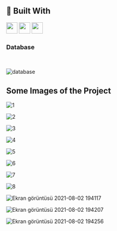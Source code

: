 ## 🚀 Built With

<img src="https://img.shields.io/badge/Java-ED8B00?style=for-the-badge&logo=openjdk&logoColor=white" height="30"/>
<img src="https://img.shields.io/badge/Spring_Boot-6DB33F?style=for-the-badge&logo=springboot&logoColor=white" height="30"/>
<img src="https://img.shields.io/badge/PostgreSQL-316192?style=for-the-badge&logo=postgresql&logoColor=white" height="30"/>


###  Database

<br/>

![database](https://github.com/user-attachments/assets/94dace52-0bd8-4da2-9288-a6fb4a1e5ed4)


##  Some Images of the Project

![1](https://user-images.githubusercontent.com/77547523/126459543-6931712e-2c42-4821-9bcc-db7d30239221.png)

![2](https://user-images.githubusercontent.com/77547523/126459564-63c1771d-627c-411b-8d92-b60d7af3de2f.png)

![3](https://user-images.githubusercontent.com/77547523/126459578-ead0d702-62e4-444d-ac0d-fee35e70739c.png)

![4](https://user-images.githubusercontent.com/77547523/126459593-713e7853-156d-440d-8c27-762043876c5b.png)

![5](https://user-images.githubusercontent.com/77547523/126459613-9a41ca37-cbb4-4c8d-b6b4-0af1944b6c5e.png)

![6](https://user-images.githubusercontent.com/77547523/126459623-9d44faea-10e7-4dbe-88e4-138c3db11328.png)

![7](https://user-images.githubusercontent.com/77547523/126459635-cc4db2db-763a-4813-ada4-e7c5961502e2.png)

![8](https://user-images.githubusercontent.com/77547523/126459654-3e58c15a-fed9-46a9-8b60-bd767f52600c.png)

![Ekran görüntüsü 2021-08-02 194117](https://user-images.githubusercontent.com/77547523/127895682-2036c649-5505-4477-ad7e-6afc68dd8089.png)

![Ekran görüntüsü 2021-08-02 194207](https://user-images.githubusercontent.com/77547523/127895691-7001f176-914a-4059-8ba5-1dbc3875a9c4.png)

![Ekran görüntüsü 2021-08-02 194256](https://user-images.githubusercontent.com/77547523/127895701-3e23745a-b693-456d-9030-607aba75e054.png)















